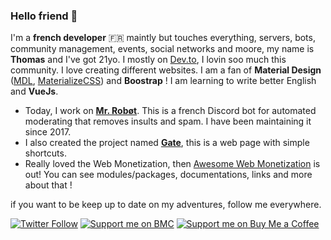 ### Hello friend 👋

I'm a **french developer** :fr: maintly but touches everything, servers, bots, community management, events, social networks and moore, my name is **Thomas** and I've got 21yo. I mostly on [Dev.to](https://dev.to/thomasbnt), I lovin soo much this community. I love creating different websites. I am a fan of **Material Design** ([MDL](https://getmdl.io/), [MaterializeCSS](https://materializecss.com/)) and **Boostrap** ! I am learning to write better English and **VueJs**.

- Today, I work on **[Mr. Robøt](https://mrrobot.app/)**. This is a french Discord bot for automated moderating that removes insults and spam. I have been maintaining it since 2017.
- I also created the project named **[Gate](https://gate.thomasbnt.fr/)**, this is a web page with simple shortcuts. 
- Really loved the Web Monetization, then [Awesome Web Monetization](https://github.com/thomasbnt/awesome-web-monetization) is out! You can see modules/packages, documentations, links and more about that !

if you want to be keep up to date on my adventures, follow me everywhere.

[![Twitter Follow](https://img.shields.io/twitter/follow/Thomasbnt_?color=%231DA1F2&label=Follow%20me&logo=Twitter&style=for-the-badge)](https://twitter.com/Thomasbnt_) [![Support me on BMC](https://img.shields.io/badge/Follow%20me%20on-DEV-black?style=for-the-badge)](https://dev.to/thomasbnt) [![Support me on Buy Me a Coffee](https://img.shields.io/badge/Support%20me-☕-orange.svg?style=for-the-badge)](https://www.buymeacoffee.com/thomasbnt)




